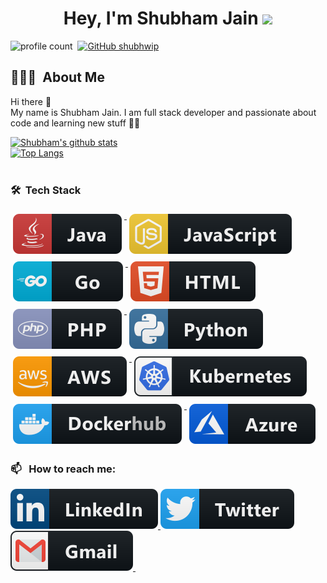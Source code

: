 <h1 align="center">Hey, I'm Shubham Jain <img src="https://raw.githubusercontent.com/aemmadi/aemmadi/master/wave.gif" width="30px"></h1> 

![profile count](https://komarev.com/ghpvc/?username=shubhwip&color=red)&nbsp;
[![GitHub shubhwip](https://img.shields.io/github/followers/shubhwip?label=follow&style=social)](https://github.com/shubhwip)&nbsp;

## 👨🏻‍💻 &nbsp;About Me

Hi there 👋 <br/>
My name is Shubham Jain. I am full stack developer and passionate about code and learning new stuff 🙇🏻

[![Shubham's github stats](https://github-readme-stats.vercel.app/api?username=shubhwip&count_private=true&show_icons=true)](https://github.com/shubhwip/github-readme-stats)
<br/>
[![Top Langs](https://github-readme-stats.vercel.app/api/top-langs/?username=shubhwip&hide=css,sourcepawn&layout=compact)](https://github.com/shubhwip/github-readme-stats)
<br/>
<br/>

### 🛠 &nbsp;Tech Stack
<p align="left">
  <a href="#">
    <img src="https://github.com/MikeCodesDotNET/ColoredBadges/raw/master/svg/dev/languages/java.svg" alt="java" style="vertical-align:top; margin:6px 4px">
  </a>  
  <a href="#">
    <img src="https://github.com/MikeCodesDotNET/ColoredBadges/raw/master/svg/dev/languages/js.svg" alt="js" style="vertical-align:top; margin:6px 4px">
  </a>
  <a href="#">
    <img src="https://github.com/MikeCodesDotNET/ColoredBadges/raw/master/svg/dev/languages/go.svg" alt="go" style="vertical-align:top; margin:6px 4px">
  </a>  
  <a href="#">
    <img src="https://github.com/MikeCodesDotNET/ColoredBadges/raw/master/svg/dev/languages/html.svg" alt="html" style="vertical-align:top; margin:6px 4px">
  </a>  
  <a href="#">
    <img src="https://github.com/MikeCodesDotNET/ColoredBadges/raw/master/svg/dev/languages/php.svg" alt="php" style="vertical-align:top; margin:6px 4px">
  </a>  

  <a href="#">
    <img src="https://github.com/MikeCodesDotNET/ColoredBadges/raw/master/svg/dev/languages/python.svg" alt="python" style="vertical-align:top; margin:6px 4px">
  </a>
    <a href="#">
    <img src="https://github.com/MikeCodesDotNET/ColoredBadges/raw/master/svg/dev/services/aws.svg" alt="aws" style="vertical-align:top; margin:6px 4px">
  </a> 
    <a href="#">
    <img src="https://github.com/MikeCodesDotNET/ColoredBadges/raw/master/svg/dev/services/kubernetes.svg" alt="kubernetes" style="vertical-align:top; margin:6px 4px">
  </a> 
    <a href="#">
    <img src="https://github.com/MikeCodesDotNET/ColoredBadges/raw/master/svg/dev/services/dockerhub.svg" alt="dockerhub" style="vertical-align:top; margin:6px 4px">
  </a>
    <a href="#">
    <img src="https://github.com/MikeCodesDotNET/ColoredBadges/raw/master/svg/dev/services/azure.svg" alt="azure" style="vertical-align:top; margin:6px 4px">
  </a> 

</p>

### 📫 &nbsp; How to reach me:
 <a href="https://www.linkedin.com/in/shubhrjain/">
    <img src="https://github.com/MikeCodesDotNET/ColoredBadges/raw/master/svg/social/linkedin.svg" alt="linkedin" style="vertical-align:top margin:6px 4px">
 </a>
<a href="https://twitter.com/shubhrjain">
    <img src="https://github.com/MikeCodesDotNET/ColoredBadges/raw/master/svg/social/twitter.svg" alt="twitter" style="vertical-align:top margin:6px 4px">
 </a>
<a href="mailto:shubhrjain7@gmail.com">
    <img src="https://github.com/MikeCodesDotNET/ColoredBadges/raw/master/svg/social/gmail.svg" alt="gmail" style="vertical-align:top margin:6px 4px">
 </a>
&nbsp;
<br/>
